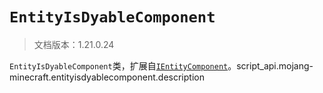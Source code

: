 # `EntityIsDyableComponent`

> 文档版本：1.21.0.24

`EntityIsDyableComponent`类，扩展自[`IEntityComponent`](./ientitycomponent.md)。script_api.mojang-minecraft.entityisdyablecomponent.description
